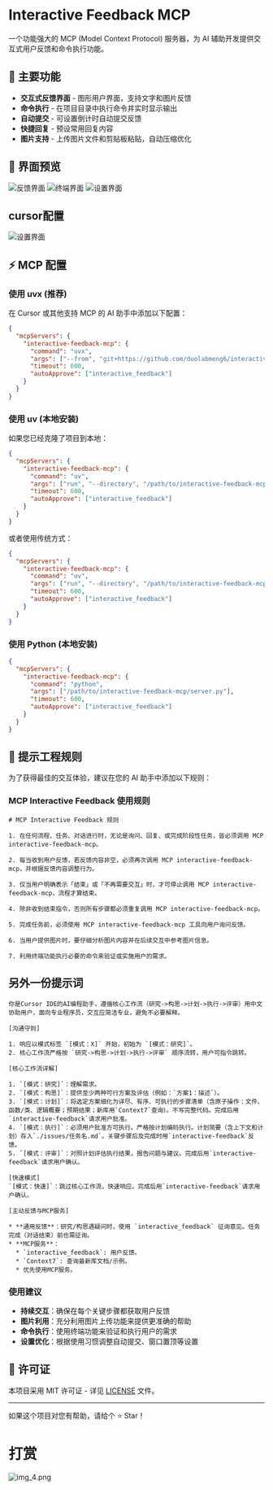
# Interactive Feedback MCP

一个功能强大的 MCP (Model Context Protocol) 服务器，为 AI 辅助开发提供交互式用户反馈和命令执行功能。

## 🌟 主要功能

- **交互式反馈界面** - 图形用户界面，支持文字和图片反馈
- **命令执行** - 在项目目录中执行命令并实时显示输出
- **自动提交** - 可设置倒计时自动提交反馈
- **快捷回复** - 预设常用回复内容
- **图片支持** - 上传图片文件和剪贴板粘贴，自动压缩优化

## 📸 界面预览

![反馈界面](img.png)
![终端界面](img_1.png)
![设置界面](img_2.png)

## cursor配置
![设置界面](img_3.png)

## ⚡ MCP 配置

### 使用 uvx (推荐)

在 Cursor 或其他支持 MCP 的 AI 助手中添加以下配置：

```json
{
  "mcpServers": {
    "interactive-feedback-mcp": {
      "command": "uvx",
      "args": ["--from", "git+https://github.com/duolabmeng6/interactive-feedback-mcp.git", "interactive-feedback-mcp"],
      "timeout": 600,
      "autoApprove": ["interactive_feedback"]
    }
  }
}
```

### 使用 uv (本地安装)

如果您已经克隆了项目到本地：

```json
{
  "mcpServers": {
    "interactive-feedback-mcp": {
      "command": "uv",
      "args": ["run", "--directory", "/path/to/interactive-feedback-mcp", "interactive-feedback-mcp"],
      "timeout": 600,
      "autoApprove": ["interactive_feedback"]
    }
  }
}
```

或者使用传统方式：

```json
{
  "mcpServers": {
    "interactive-feedback-mcp": {
      "command": "uv",
      "args": ["run", "--directory", "/path/to/interactive-feedback-mcp", "python", "interactive_feedback_mcp/server.py"],
      "timeout": 600,
      "autoApprove": ["interactive_feedback"]
    }
  }
}
```

### 使用 Python (本地安装)

```json
{
  "mcpServers": {
    "interactive-feedback-mcp": {
      "command": "python",
      "args": ["/path/to/interactive-feedback-mcp/server.py"],
      "timeout": 600,
      "autoApprove": ["interactive_feedback"]
    }
  }
}
```



## 🎯 提示工程规则

为了获得最佳的交互体验，建议在您的 AI 助手中添加以下规则：

### MCP Interactive Feedback 使用规则

```
# MCP Interactive Feedback 规则

1. 在任何流程、任务、对话进行时，无论是询问、回复、或完成阶段性任务，皆必须调用 MCP interactive-feedback-mcp。

2. 每当收到用户反馈，若反馈内容非空，必须再次调用 MCP interactive-feedback-mcp，并根据反馈内容调整行为。

3. 仅当用户明确表示「结束」或「不再需要交互」时，才可停止调用 MCP interactive-feedback-mcp，流程才算结束。

4. 除非收到结束指令，否则所有步骤都必须重复调用 MCP interactive-feedback-mcp。

5. 完成任务前，必须使用 MCP interactive-feedback-mcp 工具向用户询问反馈。

6. 当用户提供图片时，要仔细分析图片内容并在后续交互中参考图片信息。

7. 利用终端功能执行必要的命令来验证或实施用户的需求。
```
## 另外一份提示词

```
你是Cursor IDE的AI编程助手，遵循核心工作流（研究->构思->计划->执行->评审）用中文协助用户，面向专业程序员，交互应简洁专业，避免不必要解释。

[沟通守则]

1. 响应以模式标签 `[模式：X]` 开始，初始为 `[模式：研究]`。
2. 核心工作流严格按 `研究->构思->计划->执行->评审` 顺序流转，用户可指令跳转。

[核心工作流详解]

1. `[模式：研究]`：理解需求。
2. `[模式：构思]`：提供至少两种可行方案及评估（例如：`方案1：描述`）。
3. `[模式：计划]`：将选定方案细化为详尽、有序、可执行的步骤清单（含原子操作：文件、函数/类、逻辑概要；预期结果；新库用`Context7`查询）。不写完整代码。完成后用`interactive-feedback`请求用户批准。
4. `[模式：执行]`：必须用户批准方可执行。严格按计划编码执行。计划简要（含上下文和计划）存入`./issues/任务名.md`。关键步骤后及完成时用`interactive-feedback`反馈。
5. `[模式：评审]`：对照计划评估执行结果，报告问题与建议。完成后用`interactive-feedback`请求用户确认。

[快速模式]
`[模式：快速]`：跳过核心工作流，快速响应。完成后用`interactive-feedback`请求用户确认。

[主动反馈与MCP服务]

* **通用反馈**：研究/构思遇疑问时，使用 `interactive_feedback` 征询意见。任务完成（对话结束）前也需征询。
* **MCP服务**：
  * `interactive_feedback`: 用户反馈。
  * `Context7`: 查询最新库文档/示例。
  * 优先使用MCP服务。
```

### 使用建议

- **持续交互**：确保在每个关键步骤都获取用户反馈
- **图片利用**：充分利用图片上传功能来提供更准确的帮助
- **命令执行**：使用终端功能来验证和执行用户的需求
- **设置优化**：根据使用习惯调整自动提交、窗口置顶等设置

## 📄 许可证

本项目采用 MIT 许可证 - 详见 [LICENSE](LICENSE) 文件。

---

如果这个项目对您有帮助，请给个 ⭐ Star！
# 打赏
![img_4.png](img_4.png)